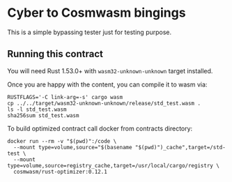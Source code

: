 # Cyber to Cosmwasm bingings

This is a simple bypassing tester just for testing purpose.

## Running this contract

You will need Rust 1.53.0+ with `wasm32-unknown-unknown` target installed.

Once you are happy with the content, you can compile it to wasm via:

```
RUSTFLAGS='-C link-arg=-s' cargo wasm
cp ../../target/wasm32-unknown-unknown/release/std_test.wasm .
ls -l std_test.wasm
sha256sum std_test.wasm
```

To build optimized contract call docker from contracts directory:
```
docker run --rm -v "$(pwd)":/code \
  --mount type=volume,source="$(basename "$(pwd)")_cache",target=/std-test \
  --mount type=volume,source=registry_cache,target=/usr/local/cargo/registry \
  cosmwasm/rust-optimizer:0.12.1
```